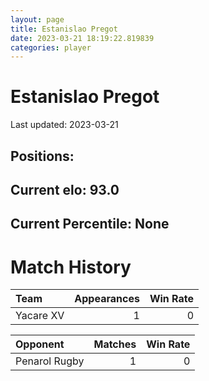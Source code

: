 ```yaml
---  
layout: page  
title: Estanislao Pregot  
date: 2023-03-21 18:19:22.819839  
categories: player  
---
```

# Estanislao Pregot


Last updated: 2023-03-21
## Positions: 

## Current elo: 93.0

## Current Percentile: None

# Match History


| Team      |   Appearances |   Win Rate |
|:----------|--------------:|-----------:|
| Yacare XV |             1 |          0 |

| Opponent      |   Matches |   Win Rate |
|:--------------|----------:|-----------:|
| Penarol Rugby |         1 |          0 |